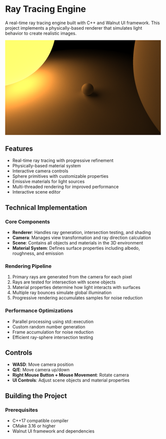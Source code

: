 # Ray Tracing Engine

A real-time ray tracing engine built with C++ and Walnut UI framework. This project implements a physically-based renderer that simulates light behavior to create realistic images.

![Ray Tracing Demo](screenshots/demo.png)

## Features

- Real-time ray tracing with progressive refinement
- Physically-based material system
- Interactive camera controls
- Sphere primitives with customizable properties
- Emissive materials for light sources
- Multi-threaded rendering for improved performance
- Interactive scene editor

## Technical Implementation

### Core Components

- **Renderer**: Handles ray generation, intersection testing, and shading
- **Camera**: Manages view transformation and ray direction calculation
- **Scene**: Contains all objects and materials in the 3D environment
- **Material System**: Defines surface properties including albedo, roughness, and emission

### Rendering Pipeline

1. Primary rays are generated from the camera for each pixel
2. Rays are tested for intersection with scene objects
3. Material properties determine how light interacts with surfaces
4. Multiple ray bounces simulate global illumination
5. Progressive rendering accumulates samples for noise reduction

### Performance Optimizations

- Parallel processing using std::execution
- Custom random number generation
- Frame accumulation for noise reduction
- Efficient ray-sphere intersection testing

## Controls

- **WASD**: Move camera position
- **Q/E**: Move camera up/down
- **Right Mouse Button + Mouse Movement**: Rotate camera
- **UI Controls**: Adjust scene objects and material properties

## Building the Project

### Prerequisites

- C++17 compatible compiler
- CMake 3.16 or higher
- Walnut UI framework and dependencies

